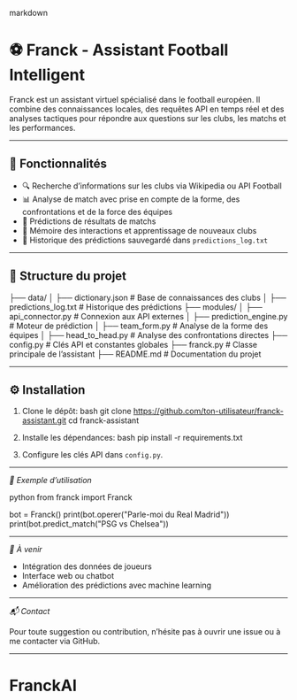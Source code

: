 markdown
# ⚽ Franck - Assistant Football Intelligent

Franck est un assistant virtuel spécialisé dans le football européen. Il combine des connaissances locales, des requêtes API en temps réel et des analyses tactiques pour répondre aux questions sur les clubs, les matchs et les performances.

---

## 🚀 Fonctionnalités

- 🔍 Recherche d’informations sur les clubs via Wikipedia ou API Football
- 📊 Analyse de match avec prise en compte de la forme, des confrontations et de la force des équipes
- 🔮 Prédictions de résultats de matchs
- 🧠 Mémoire des interactions et apprentissage de nouveaux clubs
- 📁 Historique des prédictions sauvegardé dans `predictions_log.txt`

---

## 🧱 Structure du projet


├── data/
│   ├── dictionary.json          # Base de connaissances des clubs
│   ├── predictions_log.txt      # Historique des prédictions
├── modules/
│   ├── api_connector.py         # Connexion aux API externes
│   ├── prediction_engine.py     # Moteur de prédiction
│   ├── team_form.py             # Analyse de la forme des équipes
│   ├── head_to_head.py          # Analyse des confrontations directes
├── config.py                    # Clés API et constantes globales
├── franck.py                    # Classe principale de l’assistant
├── README.md                    # Documentation du projet


---

## ⚙ Installation

1. Clone le dépôt:
   bash
   git clone https://github.com/ton-utilisateur/franck-assistant.git
   cd franck-assistant
   

2. Installe les dépendances:
   bash
   pip install -r requirements.txt
   

3. Configure les clés API dans `config.py`.

---

*🧪 Exemple d’utilisation*

python
from franck import Franck

bot = Franck()
print(bot.operer("Parle-moi du Real Madrid"))
print(bot.predict_match("PSG vs Chelsea"))


---

*📌 À venir*

- Intégration des données de joueurs
- Interface web ou chatbot
- Amélioration des prédictions avec machine learning

---

*📬 Contact*

Pour toute suggestion ou contribution, n’hésite pas à ouvrir une issue ou à me contacter via GitHub.



---

# FranckAI
